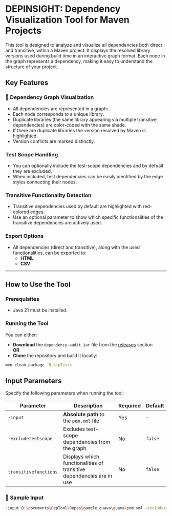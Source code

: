 # DEPINSIGHT: Dependency Visualization Tool for Maven Projects

This tool is designed to analyze and visualize all dependencies both direct and transitive, within a Maven project. It displays the resolved library versions used during build time in an interactive graph format. Each node in the graph represents a dependency, making it easy to understand the structure of your project.

## Key Features

### 📌 Dependency Graph Visualization
- All dependencies are represented in a graph:
- Each node corresponds to a unique library.
- Duplicate libraries (the same library appearing via multiple transitive dependencies) are color-coded with the same shade.
- If there are duplicate libraries the version resolved by Maven is highlighted.
- Version conflicts are marked distinctly.

### Test Scope Handling
- You can optionally include the test-scope dependencies and by defualt they are excluded.
- When included, test dependencies can be easily identified by the edge styles connecting their nodes.

### Transitive Functionality Detection
- Transitive dependencies used by default are highlighted with red-colored edges.
- Use an optional parameter to show which specific functionalities of the transitive dependencies are actively used.

### Export Options
- All dependencies (direct and transitive), along with the used functionalities, can be exported to:
  - **HTML**
  - **CSV**

---

## How to Use the Tool

### Prerequisites
- Java 21 must be installed.

### Running the Tool
You can either:
- **Download** the `dependency-audit.jar` file from the [releases](#) section  
**OR**
- **Clone** the repository and build it locally:

```bash
mvn clean package -DskipTests
```
## Input Parameters

Specify the following parameters when running the tool:

| Parameter              | Description                                                              | Required | Default |
|------------------------|--------------------------------------------------------------------------|----------|---------|
| `-input`               | **Absolute path** to the `pom.xml` file                                  | Yes   | –       |
| `-excludetestscope`    | Excludes test-scope dependencies from the graph                          | No    | `false` |
| `-transitivefunctions` | Displays which functionalities of transitive dependencies are in use     | No    | `false` |

### 📘 Sample Input

```bash
-input D:\documents\DepTool\Repos\google_guava\guava\pom.xml -excludetestscope true -transitivefunctions true
```
